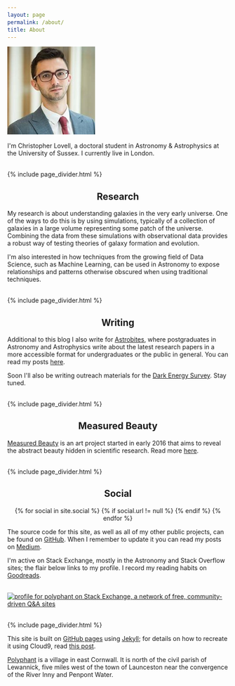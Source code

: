 ```yaml
---
layout: page
permalink: /about/
title: About
---
```


<a href="/assets/profile.jpg" data-lightbox="profile.jpg" data-title="Moi">
  <img class="small img-circle" src="/assets/profile.jpg" title="Moi">
</a>

I'm Christopher Lovell, a doctoral student in Astronomy & Astrophysics at the University of Sussex. I currently live in London.

<br>{% include page_divider.html %}
<h2 style="text-align:center">Research</h2>

My research is about understanding galaxies in the very early universe. One of the ways to do this is by using simulations, typically of a collection of galaxies in a large volume representing some patch of the universe. Combining the data from these simulations with observational data provides a robust way of testing theories of galaxy formation and evolution.

I'm also interested in how techniques from the growing field of Data Science, such as Machine Learning, can be used in Astronomy to expose relationships and patterns otherwise obscured when using traditional techniques.


<br>{% include page_divider.html %}
<h2 style="text-align:center">Writing</h2>

Additional to this blog I also write for <a href="http://astrobites.org/" target="blank">Astrobites</a>, where postgraduates in Astronomy and Astrophysics write about the latest research papers in a more accessible format for undergraduates or the public in general. You can read my posts <a href="http://astrobites.com/author/clovell/" target="blank">here</a>.

Soon I'll also be writing outreach materials for the <a href="http://www.darkenergysurvey.org/" target="blank">Dark Energy Survey</a>. Stay tuned.

<br>{% include page_divider.html %}
<h2 style="text-align:center">Measured Beauty</h2>

<a href="http://measuredbeauty.com/" target="blank">Measured Beauty</a> is an art project started in early 2016 that aims to reveal the abstract beauty hidden in scientific research. Read more <a href="http://measuredbeauty.com/about/" target="blank">here</a>.

<br>{% include page_divider.html %}
<h2 style="text-align:center" id="about-social">Social</h2>

<center>
{% for social in site.social %}
{% if social.url != null %}
<a href="{{ social.url }}" target="blank"><i class="fa fa-{{ social.icon }}"></i></a>
{% endif %}
{% endfor %}
</center>

The source code for this site, as well as all of my other public projects, can be found on <a href="github.com/polyphant1" target="blank">GitHub</a>. When I remember to update it you can read my posts on <a href="https://medium.com/@polyphant" target="blank">Medium</a>.

I'm active on Stack Exchange, mostly in the Astronomy and Stack Overflow sites; the flair below links to my profile. I record my reading habits on <a href="https://www.goodreads.com/polyphant" target="blank">Goodreads</a>.

<br><a href="http://stackexchange.com/users/1902550/polyphant" target="_blank">
<img class="small" src="http://stackexchange.com/users/flair/1902550.png" width="208" height="58" alt="profile for polyphant on Stack Exchange, a network of free, community-driven Q&amp;A sites" title="profile for polyphant on Stack Exchange, a network of free, community-driven Q&amp;A sites" />
</a>



<br>{% include page_divider.html %}

This site is built on <a href="https://pages.github.com/" target="source">GitHub pages</a> using <a href="http://jekyllrb.com/" target="source">Jekyll</a>; for details on how to recreate it using Cloud9, read <a href="{% post_url 2015-01-31-meta-post %}" target="source">this post</a>.

<a href="http://en.wikipedia.org/wiki/Polyphant" target="source">Polyphant</a> is a village in east Cornwall. It is north of the civil parish of Lewannick, five miles west of the town of Launceston near the convergence of the River Inny and Penpont Water.
